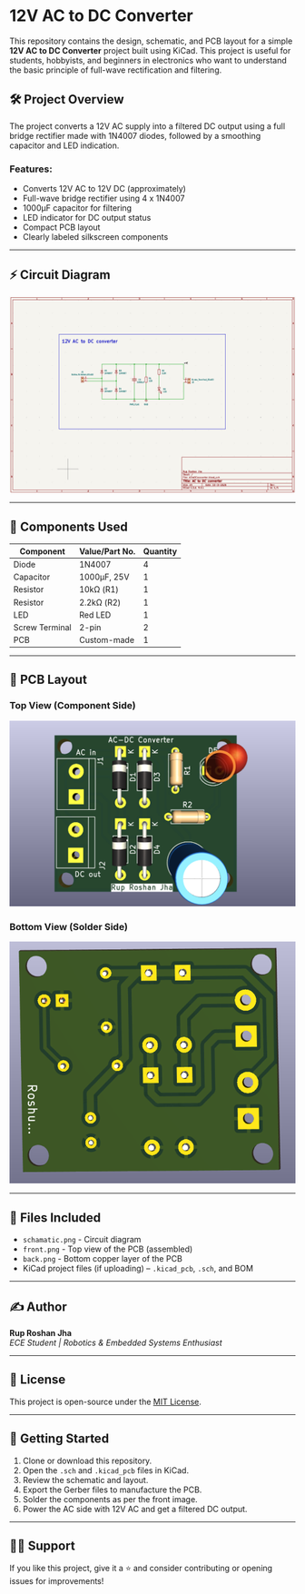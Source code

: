 # 12V AC to DC Converter

This repository contains the design, schematic, and PCB layout for a simple **12V AC to DC Converter** project built using KiCad. This project is useful for students, hobbyists, and beginners in electronics who want to understand the basic principle of full-wave rectification and filtering.

## 🛠️ Project Overview

The project converts a 12V AC supply into a filtered DC output using a full bridge rectifier made with 1N4007 diodes, followed by a smoothing capacitor and LED indication.

### Features:
- Converts 12V AC to 12V DC (approximately)
- Full-wave bridge rectifier using 4 x 1N4007
- 1000μF capacitor for filtering
- LED indicator for DC output status
- Compact PCB layout
- Clearly labeled silkscreen components

---

## ⚡ Circuit Diagram

![Schematic](./docs/schamatic.png)

---

## 🧾 Components Used

| Component | Value/Part No. | Quantity |
|-----------|----------------|----------|
| Diode     | 1N4007         | 4        |
| Capacitor | 1000µF, 25V    | 1        |
| Resistor  | 10kΩ (R1)      | 1        |
| Resistor  | 2.2kΩ (R2)     | 1        |
| LED       | Red LED        | 1        |
| Screw Terminal | 2-pin     | 2        |
| PCB       | Custom-made    | 1        |

---

## 📐 PCB Layout

### Top View (Component Side)
![Front View](./docs/front.png)

### Bottom View (Solder Side)
![Back View](./docs/back.png)

---

## 📂 Files Included

- `schamatic.png` - Circuit diagram
- `front.png` - Top view of the PCB (assembled)
- `back.png` - Bottom copper layer of the PCB
- KiCad project files (if uploading) – `.kicad_pcb`, `.sch`, and BOM

---

## ✍️ Author

**Rup Roshan Jha**  
_ECE Student | Robotics & Embedded Systems Enthusiast_

---

## 📜 License

This project is open-source under the [MIT License](LICENSE).

---

## 🚀 Getting Started

1. Clone or download this repository.
2. Open the `.sch` and `.kicad_pcb` files in KiCad.
3. Review the schematic and layout.
4. Export the Gerber files to manufacture the PCB.
5. Solder the components as per the front image.
6. Power the AC side with 12V AC and get a filtered DC output.

---

## 🙋‍♂️ Support

If you like this project, give it a ⭐ and consider contributing or opening issues for improvements!
